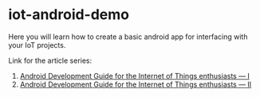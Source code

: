 # iot-android-demo
Here you will learn how to create a basic android app for interfacing with your IoT projects. 

Link for the article series: 
1. [Android Development Guide for the Internet of Things enthusiasts — I](https://medium.com/@mistry14darren/android-development-guide-for-internet-of-things-enthusiasts-i-5d5396aa1d38)
2. [Android Development Guide for the Internet of Things enthusiasts — II](https://medium.com/@mistry14darren/android-development-guide-for-internet-of-things-enthusiasts-ii-df0e17cfee52)
